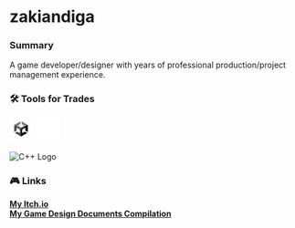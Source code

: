 # zakiandiga
 
### Summary
A game developer/designer with years of professional production/project management experience.

### :hammer_and_wrench: Tools for Trades
<div>
  <img src="Icons/U_ProfileIcon_Positive_500x500.png" title="Unity" alt="Unity" width="40" height="40"/>&nbsp;
  <img src="Icons/UE_Logo_icon-only_white.png" title="Unreal" alt="Unreal" width="40" height="40"/>&nbsp; 
</div><br>

<div>
 <img src="https://raw.githubusercontent.com/isocpp/logos/master/cpp_logo.png" alt="C++ Logo" width="40"/>
</div>

### :video_game: Links

[**My Itch.io**](https://static.itch.io/images/logo-white-new.svg) <br>
[**My Game Design Documents Compilation**](https://app.milanote.com/1Nl8651I9p2Uda?p=VXErRkFthAc) <br>
